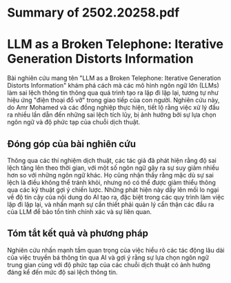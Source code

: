 # Summary of 2502.20258.pdf

# LLM as a Broken Telephone: Iterative Generation Distorts Information

Bài nghiên cứu mang tên "LLM as a Broken Telephone: Iterative Generation Distorts Information" khám phá cách mà các mô hình ngôn ngữ lớn (LLMs) làm sai lệch thông tin thông qua quá trình tạo ra lặp đi lặp lại, tương tự như hiệu ứng "điện thoại đổ vỡ" trong giao tiếp của con người. Nghiên cứu này, do Amr Mohamed và các đồng nghiệp thực hiện, tiết lộ rằng việc xử lý đầu ra nhiều lần dẫn đến những sai lệch tích lũy, bị ảnh hưởng bởi sự lựa chọn ngôn ngữ và độ phức tạp của chuỗi dịch thuật.

## Đóng góp của bài nghiên cứu

Thông qua các thí nghiệm dịch thuật, các tác giả đã phát hiện rằng độ sai lệch tăng lên theo thời gian, với một số ngôn ngữ gây ra sự suy giảm nhiều hơn so với những ngôn ngữ khác. Họ cũng nhận thấy rằng mặc dù sự sai lệch là điều không thể tránh khỏi, nhưng nó có thể được giảm thiểu thông qua các kỹ thuật gợi ý chiến lược. Những phát hiện này dấy lên mối lo ngại về độ tin cậy của nội dung do AI tạo ra, đặc biệt trong các quy trình làm việc lặp đi lặp lại, và nhấn mạnh sự cần thiết phải quản lý cẩn thận các đầu ra của LLM để bảo tồn tính chính xác và sự liên quan.

## Tóm tắt kết quả và phương pháp

Nghiên cứu nhấn mạnh tầm quan trọng của việc hiểu rõ các tác động lâu dài của việc truyền bá thông tin qua AI và gợi ý rằng sự lựa chọn ngôn ngữ trung gian cùng với độ phức tạp của các chuỗi dịch thuật có ảnh hưởng đáng kể đến mức độ sai lệch thông tin.
